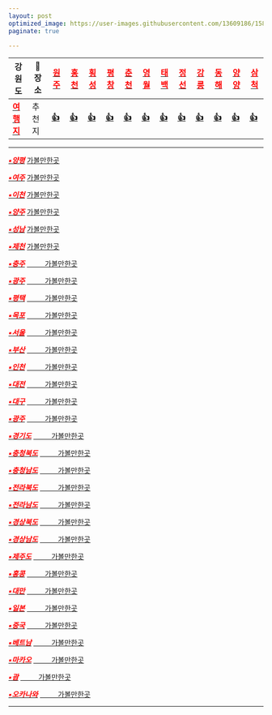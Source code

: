 ```yaml
---
layout: post
optimized_image: https://user-images.githubusercontent.com/13609186/158834851-5c5d7736-001b-448d-8bb6-eb99f2f16233.jpg
paginate: true

---
```


 |강원도|🚗장소|[<span style="color:red">**원주**</span>](https://www.google.co.kr/maps/search/%EC%9B%90%EC%A3%BC+%EA%B0%80%EB%B3%BC%EB%A7%8C%ED%95%9C%EA%B3%B3/@37.3247229,127.7790401,11z/data=!3m1!4b1?hl=ko)|[<span style="color:red">**홍천**</span>](https://www.google.co.kr/maps/search/%ED%99%8D%EC%B2%9C+%EA%B0%80%EB%B3%BC%EB%A7%8C%ED%95%9C%EA%B3%B3/@37.3246839,127.3586331,9z/data=!3m1!4b1?hl=ko)|[<span style="color:red">**횡성**</span>](https://www.google.co.kr/maps/search/%ED%9A%A1%EC%84%B1+%EA%B0%80%EB%B3%BC%EB%A7%8C%ED%95%9C%EA%B3%B3/@37.3237663,127.3586083,9z/data=!3m1!4b1?hl=ko)|[<span style="color:red">**평창**</span>](https://www.google.co.kr/maps/search/%ED%8F%89%EC%B0%BD+%EA%B0%80%EB%B3%BC%EB%A7%8C%ED%95%9C%EA%B3%B3/@37.3233076,127.3585959,9z/data=!3m1!4b1?hl=ko)|[<span style="color:red">**춘천**</span>](https://www.google.co.kr/maps/search/%EC%B6%98%EC%B2%9C+%EA%B0%80%EB%B3%BC%EB%A7%8C%ED%95%9C%EA%B3%B3/@37.888358,127.5335459,11z/data=!3m1!4b1?hl=ko)|[<span style="color:red">**영월**</span>](https://www.google.co.kr/maps/search/%EC%98%81%EC%9B%94+%EA%B0%80%EB%B3%BC%EB%A7%8C%ED%95%9C%EA%B3%B3/@37.2457477,128.2937645,11z/data=!3m1!4b1?hl=ko)|[<span style="color:red">**태백**</span>](https://www.google.co.kr/maps/search/%ED%83%9C%EB%B0%B1+%EA%B0%80%EB%B3%BC%EB%A7%8C%ED%95%9C%EA%B3%B3/@37.1618458,128.9156719,12z/data=!3m1!4b1?hl=ko)|[<span style="color:red">**정선**</span>](https://www.google.co.kr/maps/search/%EC%A0%95%EC%84%A0+%EA%B0%80%EB%B3%BC%EB%A7%8C%ED%95%9C%EA%B3%B3/@36.9456494,127.2751513,9z/data=!3m1!4b1?hl=ko)|[<span style="color:red">**강릉**</span>](https://www.google.co.kr/maps/search/%EA%B0%95%EB%A6%89+%EA%B0%80%EB%B3%BC%EB%A7%8C%ED%95%9C%EA%B3%B3/@37.7644856,128.7354302,11z/data=!3m1!4b1?hl=ko)|[<span style="color:red">**동해**</span>](https://www.google.co.kr/maps/search/%EB%8F%99%ED%95%B4+%EA%B0%80%EB%B3%BC%EB%A7%8C%ED%95%9C%EA%B3%B3/@37.5060683,129.0124964,12z/data=!3m1!4b1?hl=ko)|[<span style="color:red">**양양**</span>](https://www.google.co.kr/maps/search/%EC%96%91%EC%96%91+%EA%B0%80%EB%B3%BC%EB%A7%8C%ED%95%9C%EA%B3%B3/@37.505943,128.5205042,9z/data=!3m1!4b1?hl=ko)|[<span style="color:red">**삼척**</span>](https://www.google.co.kr/maps/search/%EC%82%BC%EC%B2%99+%EA%B0%80%EB%B3%BC%EB%A7%8C%ED%95%9C%EA%B3%B3/@37.3539465,129.0380614,11z/data=!3m1!4b1?hl=ko)|
  |---|---|---|---|---|---|---|---|---|--- |--- |--- |--- |--- |
  |[<span style="color:red">**여행지**</span>](https://www.google.co.kr/maps/search/%EA%B0%95%EC%9B%90%EB%8F%84+%EA%B0%80%EB%B3%BC%EB%A7%8C%ED%95%9C%EA%B3%B3/@37.6835335,128.1752779,8.35z?hl=ko)|추천지|[**👍**](https://fn3995.tistory.com/122)|[**👍**](https://fn3995.tistory.com/82)|[**👍**](https://fafa-mama.tistory.com/18)|[**👍**](https://fn3995.tistory.com/45)|[**👍**](https://fn3995.tistory.com/78)|[**👍**](https://lifeee.tistory.com/3296)|[**👍**](https://fn3995.tistory.com/42)|[**👍**](https://09832091.tistory.com/114)|[**👍**](https://leejh0624.tistory.com/244)|[**👍**](https://lifeee.tistory.com/3291)|[**👍**](https://lifeee.tistory.com/3295)|[**👍**](https://09832091.tistory.com/81)

---

[<span style="color:red">***▪양평***</span>](https://www.google.co.kr/maps/search/%EC%96%91%ED%8F%89+%EA%B0%80%EB%B3%BC%EB%A7%8C%ED%95%9C%EA%B3%B3/@37.5437159,127.3257859,11z/data=!3m1!4b1?hl=ko)
[가볼만한곳](https://fn3995.tistory.com/43)
<br>

[<span style="color:red">***▪여주***</span>](https://www.google.co.kr/maps/search/%EC%97%AC%EC%A3%BC+%EA%B0%80%EB%B3%BC%EB%A7%8C%ED%95%9C%EA%B3%B3/@37.5444739,127.3257844,11z/data=!3m1!4b1?hl=ko)
[가볼만한곳](https://fn3995.tistory.com/54)


[<span style="color:red">***▪이천***</span>](https://www.google.co.kr/maps/search/%EC%9D%B4%EC%B2%9C+%EA%B0%80%EB%B3%BC%EB%A7%8C%ED%95%9C%EA%B3%B3/@37.2199974,127.3210605,11z/data=!3m1!4b1?hl=ko)
[가볼만한곳](https://fn3995.tistory.com/140)


[<span style="color:red">***▪양주***</span>](https://www.google.co.kr/maps/search/%EC%96%91%EC%A3%BC+%EA%B0%80%EB%B3%BC%EB%A7%8C%ED%95%9C%EA%B3%B3/@37.2199617,126.9006532,9z/data=!3m1!4b1?hl=ko)
[가볼만한곳](https://fn3995.tistory.com/55)


[<span style="color:red">***▪성남***</span>](https://www.google.co.kr/maps/search/%EC%84%B1%EB%82%A8+%EA%B0%80%EB%B3%BC%EB%A7%8C%ED%95%9C%EA%B3%B3/@37.5308595,127.1392314,10.54z?hl=ko)
[가볼만한곳](https://lifeee.tistory.com/3038)


[<span style="color:red">***▪제천***</span>](https://www.google.co.kr/maps/search/%EC%A0%9C%EC%B2%9C+%EA%B0%80%EB%B3%BC%EB%A7%8C%ED%95%9C%EA%B3%B3/@37.1617371,128.4252181,9z/data=!3m1!4b1?hl=ko)
[가볼만한곳](https://brunch.co.kr/@hotelscomkr/786)


[<span style="color:red">***▪충주***</span>](https://www.google.co.kr/maps/search/%EC%B6%A9%EC%A3%BC+%EA%B0%80%EB%B3%BC%EB%A7%8C%ED%95%9C%EA%B3%B3/@36.9456745,127.6868236,10.9z?hl=ko)
[&nbsp;&nbsp;&nbsp;&nbsp;&nbsp;&nbsp;&nbsp;&nbsp;&nbsp;가볼만한곳](https://fn3995.tistory.com/165) <br>


[<span style="color:red">***▪광주***</span>](https://www.google.co.kr/maps/search/%EA%B4%91%EC%A3%BC+%EA%B0%80%EB%B3%BC%EB%A7%8C%ED%95%9C%EA%B3%B3/@35.1788104,126.8265345,12z/data=!3m1!4b1?hl=koo)
[&nbsp;&nbsp;&nbsp;&nbsp;&nbsp;&nbsp;&nbsp;&nbsp;&nbsp;가볼만한곳](https://secondlive.tistory.com/167) <br>


[<span style="color:red">***▪평택***</span>](https://www.google.co.kr/maps/search/%ED%8F%89%ED%83%9D+%EA%B0%80%EB%B3%BC%EB%A7%8C%ED%95%9C%EA%B3%B3/@37.0117043,126.832387,11z/data=!3m1!4b1?hl=ko)
[&nbsp;&nbsp;&nbsp;&nbsp;&nbsp;&nbsp;&nbsp;&nbsp;&nbsp;가볼만한곳](https://brunch.co.kr/@hotelscomkr/930) <br>


[<span style="color:red">***▪목포***</span>](https://www.google.co.kr/maps/search/%EB%AA%A9%ED%8F%AC+%EA%B0%80%EB%B3%BC%EB%A7%8C%ED%95%9C%EA%B3%B3/@34.7932677,126.3614459,13z/data=!3m1!4b1?hl=ko)
[&nbsp;&nbsp;&nbsp;&nbsp;&nbsp;&nbsp;&nbsp;&nbsp;&nbsp;가볼만한곳](https://fn3995.tistory.com/166) <br>


[<span style="color:red">***▪서울***</span>](https://www.google.co.kr/maps/search/%EC%84%9C%EC%9A%B8+%EA%B0%80%EB%B3%BC%EB%A7%8C%ED%95%9C%EA%B3%B3/@37.5512611,126.9484458,10.46z?hl=ko)
[&nbsp;&nbsp;&nbsp;&nbsp;&nbsp;&nbsp;&nbsp;&nbsp;&nbsp;가볼만한곳](https://leejh0624.tistory.com/342) <br>


[<span style="color:red">***▪부산***</span>](https://www.google.co.kr/maps/search/%EB%B6%80%EC%82%B0+%EA%B0%80%EB%B3%BC%EB%A7%8C%ED%95%9C%EA%B3%B3/@35.1875697,128.8982296,11z/data=!3m1!4b1?hl=ko)
[&nbsp;&nbsp;&nbsp;&nbsp;&nbsp;&nbsp;&nbsp;&nbsp;&nbsp;가볼만한곳](https://m.blog.naver.com/foresten/221940423433) <br>


[<span style="color:red">***▪인천***</span>](https://www.google.co.kr/maps/search/%EC%9D%B8%EC%B2%9C+%EA%B0%80%EB%B3%BC%EB%A7%8C%ED%95%9C%EA%B3%B3/@37.4005613,126.3198489,10z/data=!3m1!4b1?hl=ko)
[&nbsp;&nbsp;&nbsp;&nbsp;&nbsp;&nbsp;&nbsp;&nbsp;&nbsp;가볼만한곳](https://leejh0624.tistory.com/341) <br>


[<span style="color:red">***▪대전***</span>](https://www.google.co.kr/maps/search/%EB%8C%80%EC%A0%84+%EA%B0%80%EB%B3%BC%EB%A7%8C%ED%95%9C%EA%B3%B3/@36.2897191,127.2623212,11z/data=!3m1!4b1?hl=ko)
[&nbsp;&nbsp;&nbsp;&nbsp;&nbsp;&nbsp;&nbsp;&nbsp;&nbsp;가볼만한곳](https://secondlive.tistory.com/116) <br>


[<span style="color:red">***▪대구***</span>](https://www.google.co.kr/maps/search/%EB%8C%80%EA%B5%AC+%EA%B0%80%EB%B3%BC%EB%A7%8C%ED%95%9C%EA%B3%B3/@35.8469781,128.3975811,11z/data=!3m1!4b1?hl=ko)
[&nbsp;&nbsp;&nbsp;&nbsp;&nbsp;&nbsp;&nbsp;&nbsp;&nbsp;가볼만한곳](https://fn3995.tistory.com/129) <br>


[<span style="color:red">***▪광주***</span>](https://www.google.co.kr/maps/search/%EA%B4%91%EC%A3%BC+%EA%B0%80%EB%B3%BC%EB%A7%8C%ED%95%9C%EA%B3%B3/@35.17867,126.8265346,12z/data=!3m1!4b1?hl=ko)
[&nbsp;&nbsp;&nbsp;&nbsp;&nbsp;&nbsp;&nbsp;&nbsp;&nbsp;가볼만한곳](https://goodtrip.tistory.com/208) <br>


[<span style="color:red">***▪경기도***</span>](https://www.google.co.kr/maps/search/%EA%B2%BD%EA%B8%B0%EB%8F%84+%EA%B0%80%EB%B3%BC%EB%A7%8C%ED%95%9C%EA%B3%B3/@37.2707019,127.7808669,8z?hl=ko)
[&nbsp;&nbsp;&nbsp;&nbsp;&nbsp;&nbsp;&nbsp;&nbsp;&nbsp;가볼만한곳](https://leejh0624.tistory.com/365) <br>


[<span style="color:red">***▪충청북도***</span>](https://www.google.co.kr/maps/search/%EC%B6%A9%EC%B2%AD%EB%B6%81%EB%8F%84+%EA%B0%80%EB%B3%BC%EB%A7%8C%ED%95%9C%EA%B3%B3/@36.7436013,127.4022985,9z?hl=ko)
[&nbsp;&nbsp;&nbsp;&nbsp;&nbsp;&nbsp;&nbsp;&nbsp;&nbsp;가볼만한곳](https://iso76navercom.tistory.com/343) <br>


[<span style="color:red">***▪충청남도***</span>](https://www.google.co.kr/maps/search/%EC%B6%A9%EC%B2%AD%EB%82%A8%EB%8F%84+%EA%B0%80%EB%B3%BC%EB%A7%8C%ED%95%9C%EA%B3%B3/@36.9902028,126.3326132,9z?hl=ko)
[&nbsp;&nbsp;&nbsp;&nbsp;&nbsp;&nbsp;&nbsp;&nbsp;&nbsp;가볼만한곳](https://summari.tistory.com/22) <br>


[<span style="color:red">***▪전라북도***</span>](https://www.google.co.kr/maps/search/%EC%A0%84%EB%9D%BC%EB%B6%81%EB%8F%84+%EA%B0%80%EB%B3%BC%EB%A7%8C%ED%95%9C%EA%B3%B3/@35.7551745,126.5606284,9z/data=!3m1!4b1?hl=ko)
[&nbsp;&nbsp;&nbsp;&nbsp;&nbsp;&nbsp;&nbsp;&nbsp;&nbsp;가볼만한곳](https://leesooryun46.tistory.com/24) <br>


[<span style="color:red">***▪전라남도***</span>](https://www.google.co.kr/maps/search/%EC%A0%84%EB%9D%BC%EB%82%A8%EB%8F%84+%EA%B0%80%EB%B3%BC%EB%A7%8C%ED%95%9C%EA%B3%B3/@36.9676662,124.642176,7z/data=!3m1!4b1?hl=ko)
[&nbsp;&nbsp;&nbsp;&nbsp;&nbsp;&nbsp;&nbsp;&nbsp;&nbsp;가볼만한곳](https://lifeee.tistory.com/3181) <br>


[<span style="color:red">***▪경상북도***</span>](https://www.google.co.kr/maps/search/%EA%B2%BD%EC%83%81%EB%B6%81%EB%8F%84+%EA%B0%80%EB%B3%BC%EB%A7%8C%ED%95%9C%EA%B3%B3/@35.3557638,128.097335,8.73z?hl=ko)
[&nbsp;&nbsp;&nbsp;&nbsp;&nbsp;&nbsp;&nbsp;&nbsp;&nbsp;가볼만한곳](https://lifeee.tistory.com/3125) <br>


[<span style="color:red">***▪경상남도***</span>](https://www.google.co.kr/maps/search/%EA%B2%BD%EC%83%81%EB%82%A8%EB%8F%84+%EA%B0%80%EB%B3%BC%EB%A7%8C%ED%95%9C%EA%B3%B3/@35.4287347,128.1288258,9z?hl=ko)
[&nbsp;&nbsp;&nbsp;&nbsp;&nbsp;&nbsp;&nbsp;&nbsp;&nbsp;가볼만한곳](https://brunch.co.kr/@hotelscomkr/1207) <br>





[<span style="color:red">***▪제주도***</span>](https://www.google.co.kr/maps/search/%EC%A0%9C%EC%A3%BC%EB%8F%84+%EA%B0%80%EB%B3%BC%EB%A7%8C%ED%95%9C%EA%B3%B3/@33.3839327,126.3043129,10z/data=!3m1!4b1?hl=ko)
[&nbsp;&nbsp;&nbsp;&nbsp;&nbsp;&nbsp;&nbsp;&nbsp;&nbsp;가볼만한곳](https://leejh0624.tistory.com/226) <br>


[<span style="color:red">***▪홍콩***</span>](https://www.google.co.kr/maps/search/%ED%99%8D%EC%BD%A9+%EA%B0%80%EB%B3%BC%EB%A7%8C%ED%95%9C%EA%B3%B3/@22.2680897,113.9165258,11z/data=!3m1!4b1?hl=ko)
[&nbsp;&nbsp;&nbsp;&nbsp;&nbsp;&nbsp;&nbsp;&nbsp;&nbsp;가볼만한곳](https://kr.hotels.com/go/hong-kong/best-hong-kong-things-to-do) <br>


[<span style="color:red">***▪대만***</span>](https://www.google.co.kr/maps/search/%EB%8C%80%EB%A7%8C+%EA%B0%80%EB%B3%BC%EB%A7%8C%ED%95%9C%EA%B3%B3/@24.0258016,121.0667741,7.62z?hl=ko)
[&nbsp;&nbsp;&nbsp;&nbsp;&nbsp;&nbsp;&nbsp;&nbsp;&nbsp;가볼만한곳](https://taiwanreview.tistory.com/entry/%EC%BD%94%EB%A1%9C%EB%82%98-%ED%92%80%EB%A6%AC%EB%A9%B4-%EA%B0%80%EC%9E%A5-%EB%A8%BC%EC%A0%80-%EA%B0%80%EA%B3%A0-%EC%8B%B6%EC%9D%80-%EB%8C%80%EB%A7%8C-%EC%97%AC%ED%96%89%EC%A7%80-TOP-10) <br>


[<span style="color:red">***▪일본***</span>](https://www.google.co.kr/maps/search/%EC%9D%BC%EB%B3%B8+%EA%B0%80%EB%B3%BC%EB%A7%8C%ED%95%9C%EA%B3%B3/@35.2909998,136.2880759,6.54z?hl=ko)
[&nbsp;&nbsp;&nbsp;&nbsp;&nbsp;&nbsp;&nbsp;&nbsp;&nbsp;가볼만한곳](https://twophones.tistory.com/357) <br>


[<span style="color:red">***▪중국***</span>](https://www.google.co.kr/maps/search/%EC%A4%91%EA%B5%AD+%EA%B0%80%EB%B3%BC%EB%A7%8C%ED%95%9C%EA%B3%B3/@31.8361993,85.837528,4z/data=!3m1!4b1?hl=ko)
[&nbsp;&nbsp;&nbsp;&nbsp;&nbsp;&nbsp;&nbsp;&nbsp;&nbsp;가볼만한곳](https://studycli.org/ko/travel-china/best-places-to-visit-in-china/) <br>


[<span style="color:red">***▪베트남***</span>](https://www.google.co.kr/maps/search/%EB%B2%A0%ED%8A%B8%EB%82%A8+%EA%B0%80%EB%B3%BC%EB%A7%8C%ED%95%9C%EA%B3%B3/@16.4859075,104.9781861,6z?hl=ko)
[&nbsp;&nbsp;&nbsp;&nbsp;&nbsp;&nbsp;&nbsp;&nbsp;&nbsp;가볼만한곳](https://leejh0624.tistory.com/185) <br>


[<span style="color:red">***▪마카오***</span>](https://www.google.co.kr/maps/search/%EB%A7%88%EC%B9%B4%EC%98%A4+%EA%B0%80%EB%B3%BC%EB%A7%8C%ED%95%9C%EA%B3%B3/@22.1633365,113.5104519,13z/data=!3m1!4b1?hl=ko) [&nbsp;&nbsp;&nbsp;&nbsp;&nbsp;&nbsp;&nbsp;&nbsp;&nbsp;가볼만한곳](https://m.blog.naver.com/tnwlsdl702/221396465141) <br>


[<span style="color:red">***▪괌***</span>](https://www.google.co.kr/maps/search/%EA%B4%8C+%EA%B0%80%EB%B3%BC%EB%A7%8C%ED%95%9C%EA%B3%B3/@13.4744138,144.6184012,11z/data=!3m1!4b1?hl=ko) [&nbsp;&nbsp;&nbsp;&nbsp;&nbsp;&nbsp;&nbsp;&nbsp;&nbsp;가볼만한곳](https://overseastriplab.tistory.com/11) <br>



[<span style="color:red">***▪오카나와***</span>](https://www.google.co.kr/maps/search/%EC%98%A4%EC%B9%B4%EB%82%98%EC%99%80+%EA%B0%80%EB%B3%BC%EB%A7%8C%ED%95%9C%EA%B3%B3/@26.4042412,127.5685466,10z/data=!3m1!4b1?hl=ko) [&nbsp;&nbsp;&nbsp;&nbsp;&nbsp;&nbsp;&nbsp;&nbsp;&nbsp;가볼만한곳](https://leejh0624.tistory.com/217) <br>


---

